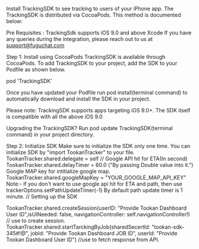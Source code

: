 Install TrackingSDK to see tracking to users of your iPhone app. The TrackingSDK is distributed via CocoaPods. This method is documented below:

Pre Requisites :
TrackingSdk supports iOS 9.0 and above
Xcode
If you have any queries during the integration, please reach out to us at support@fuguchat.com

Step 1: Install using CocoaPods
TrackingSDK is available through CocoaPods. To add TrackingSDK to your project, add the SDK to your Podfile as shown below.

pod 'TrackingSDK'

Once you have updated your Podfile run pod install(terminal command) to automatically download and install the SDK in your project.

Please note: TrackingSDK supports apps targeting iOS 9.0+. The SDK itself is compatible with all the above iOS 9.0

Upgrading the TrackingSDK?
Run pod update TrackingSDK(terminal command) in your project directory.



Step 2: Initialize SDK
Make sure to initialize the SDK only one time. You can initialize SDK by "import TookanTracker" to your file.
TookanTracker.shared.delegate = self
//
Google API hit for ETA(In second)
TookanTracker.shared.delayTimer = 60.0 ("By passing Double value into it.")
Google MAP key for intitialize google map.
TookanTracker.shared.googleMapKey = "YOUR_GOOGLE_MAP_API_KEY"
Note:-
if you don't want to use google api hit for ETA and path, then use trackerOptions.setPathUpdateTimer(-1)
By default path update timer is 1 minute.
// Setting up the SDK

 TookanTracker.shared.createSession(userID: "Provide Tookan Dashboard User ID",isUINeeded: false, navigationController: self.navigationController!)
 // use to create session.
TookanTracker.shared.startTarckingByJob(sharedSecertId: "tookan-sdk-345#!@", jobId: "Provide Tookan Dashboard JOB ID", userId: "Provide Tookan Dashboard User ID")
//use to fetch response from API.


